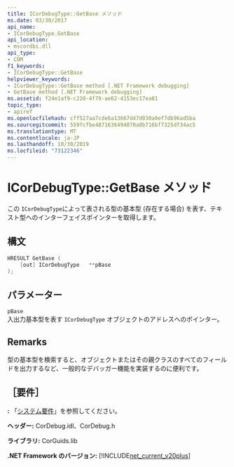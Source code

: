```yaml
---
title: ICorDebugType::GetBase メソッド
ms.date: 03/30/2017
api_name:
- ICorDebugType.GetBase
api_location:
- mscordbi.dll
api_type:
- COM
f1_keywords:
- ICorDebugType::GetBase
helpviewer_keywords:
- ICorDebugType::GetBase method [.NET Framework debugging]
- GetBase method [.NET Framework debugging]
ms.assetid: f24e1af9-c220-4f79-ae62-4153ec17ea81
topic_type:
- apiref
ms.openlocfilehash: cff527aa7cde6a13667d47d030a0ef7db96ad5ba
ms.sourcegitcommit: 559fcfbe4871636494870a8b716bf7325df34ac5
ms.translationtype: MT
ms.contentlocale: ja-JP
ms.lasthandoff: 10/30/2019
ms.locfileid: "73122346"
---
```

# <a name="icordebugtypegetbase-method"></a>ICorDebugType::GetBase メソッド
この `ICorDebugType`によって表される型の基本型 (存在する場合) を表す、テキスト型へのインターフェイスポインターを取得します。  
  
## <a name="syntax"></a>構文  
  
```cpp  
HRESULT GetBase (  
    [out] ICorDebugType   **pBase  
);  
```  
  
## <a name="parameters"></a>パラメーター  
 `pBase`  
 入出力基本型を表す `ICorDebugType` オブジェクトのアドレスへのポインター。  
  
## <a name="remarks"></a>Remarks  
 型の基本型を検索すると、オブジェクトまたはその親クラスのすべてのフィールドを出力するなど、一般的なデバッガー機能を実装するのに便利です。  
  
## <a name="requirements"></a>［要件］  
 **:** 「[システム要件](../../../../docs/framework/get-started/system-requirements.md)」を参照してください。  
  
 **ヘッダー:** CorDebug.idl、CorDebug.h  
  
 **ライブラリ:** CorGuids.lib  
  
 **.NET Framework のバージョン:** [!INCLUDE[net_current_v20plus](../../../../includes/net-current-v20plus-md.md)]
